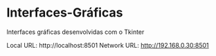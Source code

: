 # Interfaces-Gráficas
 Interfaces gráficas desenvolvidas com o Tkinter
 
   Local URL: http://localhost:8501
  Network URL: http://192.168.0.30:8501
